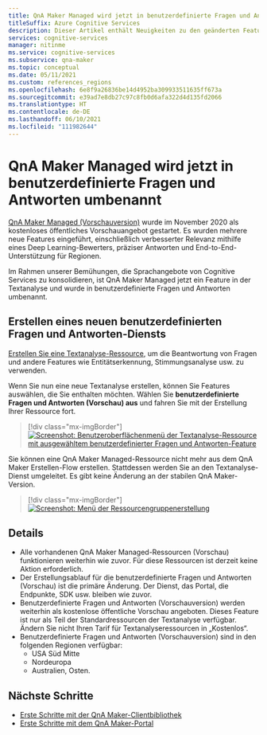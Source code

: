 ```yaml
---
title: QnA Maker Managed wird jetzt in benutzerdefinierte Fragen und Antworten umbenannt
titleSuffix: Azure Cognitive Services
description: Dieser Artikel enthält Neuigkeiten zu den geänderten Features von QnA Maker.
services: cognitive-services
manager: nitinme
ms.service: cognitive-services
ms.subservice: qna-maker
ms.topic: conceptual
ms.date: 05/11/2021
ms.custom: references_regions
ms.openlocfilehash: 6e8f9a26836be14d4952ba309933511635ff673a
ms.sourcegitcommit: e39ad7e8db27c97c8fb0d6afa322d4d135fd2066
ms.translationtype: HT
ms.contentlocale: de-DE
ms.lasthandoff: 06/10/2021
ms.locfileid: "111982644"
---
```

# <a name="qna-maker-managed-is-now-renamed-to-custom-question-answering"></a>QnA Maker Managed wird jetzt in benutzerdefinierte Fragen und Antworten umbenannt

[QnA Maker Managed (Vorschauversion)](https://techcommunity.microsoft.com/t5/azure-ai/introducing-qna-maker-managed-now-in-public-preview/ba-p/1845575) wurde im November 2020 als kostenloses öffentliches Vorschauangebot gestartet. Es wurden mehrere neue Features eingeführt, einschließlich verbesserter Relevanz mithilfe eines Deep Learning-Bewerters, präziser Antworten und End-to-End-Unterstützung für Regionen. 

Im Rahmen unserer Bemühungen, die Sprachangebote von Cognitive Services zu konsolidieren, ist QnA Maker Managed jetzt ein Feature in der Textanalyse und wurde in benutzerdefinierte Fragen und Antworten umbenannt.  

## <a name="creating-a-new-custom-question-answering-service"></a>Erstellen eines neuen benutzerdefinierten Fragen und Antworten-Diensts

[Erstellen Sie eine Textanalyse-Ressource](https://ms.portal.azure.com/?quickstart=true#create/Microsoft.CognitiveServicesTextAnalytics), um die Beantwortung von Fragen und andere Features wie Entitätserkennung, Stimmungsanalyse usw. zu verwenden.  

Wenn Sie nun eine neue Textanalyse erstellen, können Sie Features auswählen, die Sie enthalten möchten. Wählen Sie **benutzerdefinierte Fragen und Antworten (Vorschau) aus** und fahren Sie mit der Erstellung Ihrer Ressource fort.  

> [!div class="mx-imgBorder"]
> [ ![Screenshot: Benutzeroberflächenmenü der Textanalyse-Ressource mit ausgewähltem benutzerdefinierter Fragen und Antworten-Feature ]( ./media/select-feature.png)]( ./media/select-feature.png#lightbox)


Sie können eine QnA Maker Managed-Ressource nicht mehr aus dem QnA Maker Erstellen-Flow erstellen. Stattdessen werden Sie an den Textanalyse-Dienst umgeleitet. Es gibt keine Änderung an der stabilen QnA Maker-Version. 

> [!div class="mx-imgBorder"]
> [ ![Screenshot: Menü der Ressourcengruppenerstellung]( ./media/create-resource.png) ]( ./media/create-resource.png#lightbox)

## <a name="details"></a>Details

- Alle vorhandenen QnA Maker Managed-Ressourcen (Vorschau) funktionieren weiterhin wie zuvor. Für diese Ressourcen ist derzeit keine Aktion erforderlich.
- Der Erstellungsablauf für die benutzerdefinierte Fragen und Antworten (Vorschau) ist die primäre Änderung. Der Dienst, das Portal, die Endpunkte, SDK usw. bleiben wie zuvor.
- Benutzerdefinierte Fragen und Antworten (Vorschauversion) werden weiterhin als kostenlose öffentliche Vorschau angeboten. Dieses Feature ist nur als Teil der Standardressourcen der Textanalyse verfügbar. Ändern Sie nicht Ihren Tarif für Textanalyseressourcen in „Kostenlos“.
- Benutzerdefinierte Fragen und Antworten (Vorschauversion) sind in den folgenden Regionen verfügbar:
    - USA Süd Mitte
    - Nordeuropa
    - Australien, Osten.

## <a name="next-steps"></a>Nächste Schritte

* [Erste Schritte mit der QnA Maker-Clientbibliothek](./quickstarts/quickstart-sdk.md)
* [Erste Schritte mit dem QnA Maker-Portal](./quickstarts/create-publish-knowledge-base.md)

